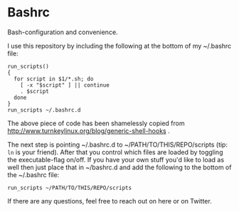 Bashrc
======

Bash-configuration and convenience.

I use this repository by including the following at the bottom of my ~/.bashrc file:

    run_scripts()
    {
      for script in $1/*.sh; do
        [ -x "$script" ] || continue
        . $script
      done
    }
    run_scripts ~/.bashrc.d

The above piece of code has been shamelessly copied from http://www.turnkeylinux.org/blog/generic-shell-hooks .

The next step is pointing ~/.bashrc.d to ~/PATH/TO/THIS/REPO/scripts (tip: `ln` is your friend). After that you control which files are loaded by toggling the executable-flag on/off. If you have your own stuff you'd like to load as well then just place that in ~/bashrc.d and add the following to the bottom of the ~/.bashrc file:

    run_scripts ~/PATH/TO/THIS/REPO/scripts

If there are any questions, feel free to reach out on here or on Twitter.
